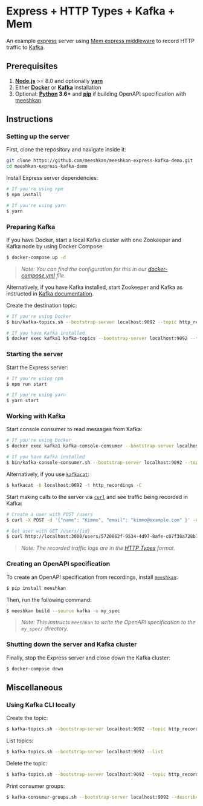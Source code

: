 # Express + HTTP Types + Kafka + Mem

An example [express](https://expressjs.com/) server using [Mem express middleware](https://github.com/meeshkan/express-middleware) to record HTTP traffic to [Kafka](https://kafka.apache.org/).

## Prerequisites

1. [**Node.js**](https://nodejs.org/en/download/) >= 8.0 and optionally [**yarn**](https://yarnpkg.com/)
1. Either [**Docker**](https://docs.docker.com/) or [**Kafka**](https://kafka.apache.org/quickstart#quickstart_download) installation
1. Optional: **[Python](https://www.python.org/) 3.6+** and [**pip**](https://pip.pypa.io/en/stable/installing/) if building OpenAPI specification with [meeshkan](https://github.com/meeshkan/meeshkan)

## Instructions

### Setting up the server

First, clone the repository and navigate inside it:

```bash
git clone https://github.com/meeshkan/meeshkan-express-kafka-demo.git
cd meeshkan-express-kafka-demo
```

Install Express server dependencies:

```bash
# If you're using npm
$ npm install

# If you're using yarn
$ yarn
```

### Preparing Kafka

If you have Docker, start a local Kafka cluster with one Zookeeper and Kafka node by using Docker Compose:

```bash
$ docker-compose up -d
```

> _Note: You can find the configuration for this in our [docker-compose.yml](./docker-compose.yml) file._

Alternatively, if you have Kafka installed, start Zookeeper and Kafka as instructed in [Kafka documentation](https://kafka.apache.org/quickstart#quickstart_startserver).

Create the destination topic:

```bash
# If you're using Docker
$ bin/kafka-topics.sh --bootstrap-server localhost:9092 --topic http_recordings --create --partitions 3 --replication-factor 1

# If you have Kafka installed
$ docker exec kafka1 kafka-topics --bootstrap-server localhost:9092 --topic http_recordings --create --partitions 3 --replication-factor 1
```

### Starting the server

Start the Express server:

```bash
# If you're using npm
$ npm run start

# If you're using yarn
$ yarn start
```

### Working with Kafka

Start console consumer to read messages from Kafka:

```bash
# If you're using Docker
$ docker exec kafka1 kafka-console-consumer --bootstrap-server localhost:9092 --topic http_recordings --from-beginning

# If you have Kafka installed
$ bin/kafka-console-consumer.sh --bootstrap-server localhost:9092 --topic http_recordings --from-beginning
```

Alternatively, if you use [`kafkacat`](https://github.com/edenhill/kafkacat):

```bash
$ kafkacat -b localhost:9092 -t http_recordings -C
```

Start making calls to the server via [`curl`](https://curl.haxx.se/) and see traffic being recorded in Kafka:

```bash
# Create a user with POST /users
$ curl -X POST -d '{"name": "Kimmo", "email": "kimmo@example.com" }' -H "Content-Type: application/json" http://localhost:3000/users

# Get user with GET /users/{id}
$ curl http://localhost:3000/users/5720862f-9534-4d97-8afe-c07f38a728b7
```

> _Note: The recorded traffic logs are in the [HTTP Types](https://meeshkan.github.io/http-types/) format._

### Creating an OpenAPI specification

To create an OpenAPI specification from recordings, install [`meeshkan`](https://pypi.org/project/meeshkan/):

```bash
$ pip install meeshkan
```

Then, run the following command:

```bash
$ meeshkan build --source kafka -o my_spec
```

> _Note: This instructs `meeshkan` to write the OpenAPI specification to the `my_spec/` directory._

### Shutting down the server and Kafka cluster

Finally, stop the Express server and close down the Kafka cluster:

```bash
$ docker-compose down
```

## Miscellaneous

### Using Kafka CLI locally

Create the topic:

```bash
$ kafka-topics.sh --bootstrap-server localhost:9092 --topic http_recordings --create --partitions 3 --replication-factor 1
```

List topics:

```bash
$ kafka-topics.sh --bootstrap-server localhost:9092 --list
```

Delete the topic:

```bash
$ kafka-topics.sh --bootstrap-server localhost:9092 --topic http_recordings --delete
```

Print consumer groups:

```bash
$ kafka-consumer-groups.sh --bootstrap-server localhost:9092 --describe --all-groups
```
